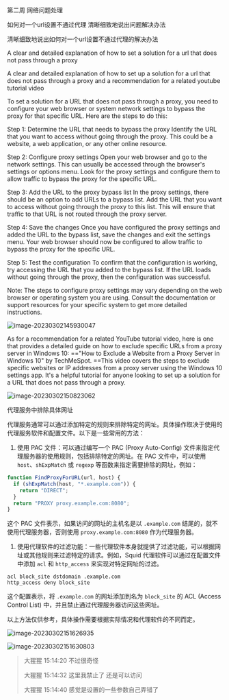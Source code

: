 第二周 网络问题处理

如何对一个url设置不通过代理 清晰细致地说出问题解决办法

清晰细致地说出如何对一个url设置不通过代理的解决办法

A clear and detailed explanation of how to set a solution for a url that does not pass through a proxy

A clear and detailed explanation of how to set up a solution for a url that does not pass through a proxy and a recommendation for a related youtube tutorial video

To set a solution for a URL that does not pass through a proxy, you need to configure your web browser or system network settings to bypass the proxy for that specific URL. Here are the steps to do this:

Step 1: Determine the URL that needs to bypass the proxy Identify the URL that you want to access without going through the proxy. This could be a website, a web application, or any other online resource.

Step 2: Configure proxy settings Open your web browser and go to the network settings. This can usually be accessed through the browser's settings or options menu. Look for the proxy settings and configure them to allow traffic to bypass the proxy for the specific URL.

Step 3: Add the URL to the proxy bypass list In the proxy settings, there should be an option to add URLs to a bypass list. Add the URL that you want to access without going through the proxy to this list. This will ensure that traffic to that URL is not routed through the proxy server.

Step 4: Save the changes Once you have configured the proxy settings and added the URL to the bypass list, save the changes and exit the settings menu. Your web browser should now be configured to allow traffic to bypass the proxy for the specific URL.

Step 5: Test the configuration To confirm that the configuration is working, try accessing the URL that you added to the bypass list. If the URL loads without going through the proxy, then the configuration was successful.

Note: The steps to configure proxy settings may vary depending on the web browser or operating system you are using. Consult the documentation or support resources for your specific system to get more detailed instructions.

![image-20230302145930047](C:\Users\lenovo\AppData\Roaming\Typora\typora-user-images\image-20230302145930047.png)

As for a recommendation for a related YouTube tutorial video, here is one that provides a detailed guide on how to exclude specific URLs from a proxy server in Windows 10: =="How to Exclude a Website from a Proxy Server in Windows 10" by TechMeSpot. ==This video covers the steps to exclude specific websites or IP addresses from a proxy server using the Windows 10 settings app. It's a helpful tutorial for anyone looking to set up a solution for a URL that does not pass through a proxy.

![image-20230302150823062](C:\Users\lenovo\AppData\Roaming\Typora\typora-user-images\image-20230302150823062.png)



代理服务中排除具体网址

代理服务通常可以通过添加特定的规则来排除特定的网址。具体操作取决于使用的代理服务软件和配置文件。以下是一些常用的方法：

1. 使用 PAC 文件：可以通过编写一个 PAC (Proxy Auto-Config) 文件来指定代理服务器的使用规则，包括排除特定的网址。在 PAC 文件中，可以使用 `host`、`shExpMatch` 或 `regexp` 等函数来指定需要排除的网址，例如：

```js
function FindProxyForURL(url, host) {
  if (shExpMatch(host, "*.example.com")) {
    return "DIRECT";
  }
  return "PROXY proxy.example.com:8080";
}
```

这个 PAC 文件表示，如果访问的网址的主机名是以 `.example.com` 结尾的，就不使用代理服务器，否则使用 `proxy.example.com:8080` 作为代理服务器。

1. 使用代理软件的过滤功能：一些代理软件本身就提供了过滤功能，可以根据网址或其他规则来过滤特定的请求。例如，Squid 代理软件可以通过在配置文件中添加 `acl` 和 `http_access` 来实现对特定网址的过滤。

```
acl block_site dstdomain .example.com
http_access deny block_site
```

这个配置表示，将 `.example.com` 的网址添加到名为 `block_site` 的 ACL (Access Control List) 中，并且禁止通过代理服务器访问这些网址。

以上方法仅供参考，具体操作需要根据实际情况和代理软件的不同而定。

![image-20230302151626935](C:\Users\lenovo\AppData\Roaming\Typora\typora-user-images\image-20230302151626935.png)

![image-20230302151630803](C:\Users\lenovo\AppData\Roaming\Typora\typora-user-images\image-20230302151630803.png)

> 大猩猩 15:14:20
> 不过很奇怪
>
> 大猩猩 15:14:32
> 这里我禁止了 还是可以访问
>
> 大猩猩 15:14:40
> 感觉是设置的一些参数自己弄错了



